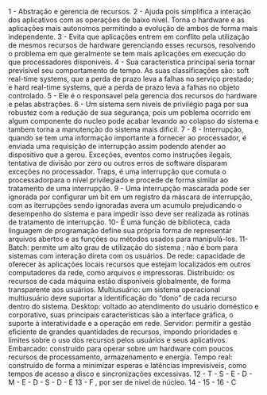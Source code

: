 1 - Abstração e gerencia de recursos.
2 - Ajuda pois simplifica a interação dos aplicativos com as operações de baixo nivel. Torna o hardware e as aplicações mais autonomos permitindo a evolução de ambos de forma mais independente.
3 - Evita que aplicações entrem em conflito pela utilização de mesmos recursos de hardware gerenciando esses recursos, resolvendo o problema em que geralmente se tem mais aplicações em execução do que processadores disponiveis.
4 - Sua caracteristica principal seria tornar previsivel seu comportamento de tempo. As suas classificações são: soft real-time systems, que a perda de prazo leva a falhas no serviço prestado; e hard real-time systems, que a perda de prazo leva a falhas no objeto controlado.
5 - Ele é o responsavel pela gerencia dos recursos do hardware e pelas abstrações.
6 - Um sistema sem niveis de privilégio paga por sua robustez com a redução de sua segurança, pois um poblema ocorrido em algum componente do nucleo pode acabar levando ao colapso do sistema e tambem torna a manutenção do sistema mais dificil.
7 - 
8 - Interrupção, quando se tem uma informação importante a fornecer ao processador, é enviada uma requisição de interrupção assim podendo atender ao dispositivo que a gerou. Exceções, eventos como instruções ilegais, tentativa de divisão por zero ou outros erros de software disparam exceções no processador. Traps, é uma interrupção que comuta o processadorpara o nível privilegiado e procede de forma similar ao tratamento de uma interrupção.
9 - Uma interrupção mascarada pode ser ignorada por configurar um bit em um registro da máscara de interrupção, com as iterrupções sendo ignoradas avera um acumulo prejudicando o desempenho do sistema e para impedir isso deve ser realizada as rotinas de tratamento de interrupção.
10- É uma função de biblioteca, cada linguagem de programação define sua própria forma de representar arquivos abertos e as funções ou métodos usados para manipulá-los.
11- Batch: permite um alto grau de utilização do sistema ; não é bom para sistemas com interação direta com os usuários.
    De rede: capacidade de oferecer às aplicações locais recursos que estejam localizados em outros computadores da rede, como arquivos e impressoras.
    Distribuído: os recursos de cada máquina estão disponíveis globalmente, de forma transparente aos usuários.
    Multiusuário:  um sistema operacional multiusuário deve suportar a identificação do “dono” de cada recurso dentro do sistema.
    Desktop: voltado ao atendimento do usuário doméstico e corporativo, suas principais características são a interface gráfica, o suporte à interatividade e a operação em rede.
    Servidor: permitir a gestão eficiente de grandes quantidades de recursos, impondo prioridades e limites sobre o uso dos recursos pelos usuários e seus aplicativos.
    Embarcado: construído para operar sobre um hardware com poucos recursos de processamento, armazenamento e energia.
    Tempo real: construído de forma a minimizar esperas e latências imprevisíveis, como tempos de acesso a disco e sincronizações excessivas.
12 - T - S - E - D - M - E - D - S - D - E
13 - F , por ser de nivel de núcleo.
14 - 
15 - 
16 - C
